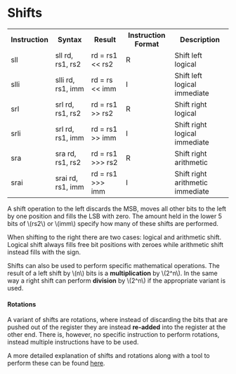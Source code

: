 # Shifts
<table>
  <tr>
    <th>Instruction</th>
    <th>Syntax</th>
    <th>Result</th>
    <th>Instruction Format</th>
    <th>Description</th>
  </tr>
  <tr>
    <td>sll</td>
    <td>sll rd, rs1, rs2</td>
    <td>rd = rs1 << rs2</td>
    <td>R</td>
    <td>Shift left logical</td>
  </tr>
  <tr>
    <td>slli</td>
    <td>slli rd, rs1, imm</td>
    <td>rd = rs << imm</td>
    <td>I</td>
    <td>Shift left logical immediate</td>
  </tr>

  <tr>
    <td>srl</td>
    <td>srl rd, rs1, rs2</td>
    <td>rd = rs1 >> rs2</td>
    <td>R</td>
    <td>Shift right logical</td>
  </tr>

  <tr>
    <td>srli</td>
    <td>srl rd, rs1, imm</td>
    <td>rd = rs1 >> imm</td>
    <td>I</td>
    <td>Shift right logical immediate</td>
  </tr>

  <tr>
    <td>sra</td>
    <td>sra rd, rs1, rs2</td>
    <td>rd = rs1 >>> rs2</td>
    <td>R</td>
    <td>Shift right arithmetic</td>
  </tr>

  <tr>
    <td>srai</td>
    <td>srai rd, rs1, imm</td>
    <td>rd = rs1 >>> imm</td>
    <td>I</td>
    <td>Shift right arithmetic immediate</td>
  </tr>
</table>

A shift operation to the left discards the MSB, moves all other bits to the left by one position and fills the LSB with zero. The amount held in the lower 5 bits of \\(rs2\\) or \\(imm\\) specify how many of these shifts are performed.

When shifting to the right there are two cases: logical and arithmetic shift. Logical shift always fills free bit positions with zeroes while arithmetic shift instead fills with the sign.

Shifts can also be used to perform specific mathematical operations. The result of a left shift by \\(n\\) bits is a **multiplication** by \\(2^n\\). In the same way a right shift can perform **division** by \\(2^n\\) if the appropriate variant is used.

#### Rotations
A variant of shifts are rotations, where instead of discarding the bits that are pushed out of the register they are instead **re-added** into the register at the other end. There is, however, no specific instruction to perform rotations, instead multiple instructions have to be used.

A more detailed explanation of shifts and rotations along with a tool to perform these can be found <a href="https://onlinetoolz.net/bitshift" target="_blank">here</a>.